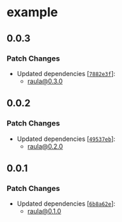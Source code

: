 # example

## 0.0.3

### Patch Changes

- Updated dependencies [[`7882e3f`](https://github.com/toyamarinyon/raula/commit/7882e3fe1c5424c8dc2f52496bc807ea195b280c)]:
  - raula@0.3.0

## 0.0.2

### Patch Changes

- Updated dependencies [[`49537eb`](https://github.com/toyamarinyon/raula/commit/49537eb938fdb84cc0100afa16b8dc03a11375b2)]:
  - raula@0.2.0

## 0.0.1

### Patch Changes

- Updated dependencies [[`6b8a62e`](https://github.com/toyamarinyon/raula/commit/6b8a62edf52a632acff757a5f14ef4276694cf77)]:
  - raula@0.1.0
